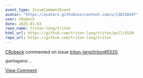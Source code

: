 ```yaml
---
event_type: IssueCommentEvent
avatar: "https://avatars.githubusercontent.com/u/13821049?"
user: CRobeck
date: 2025-01-03
repo_name: triton-lang/triton
html_url: https://github.com/triton-lang/triton/pull/5520
repo_url: https://github.com/triton-lang/triton
---
```


<a href='https://github.com/CRobeck' target='_blank'>CRobeck</a> commented on issue <a href='https://github.com/triton-lang/triton/pull/5520' target='_blank'>triton-lang/triton#5520</a>.

<small>@antiagainst ...</small>

<a href='https://github.com/triton-lang/triton/pull/5520' target='_blank'>View Comment</a>